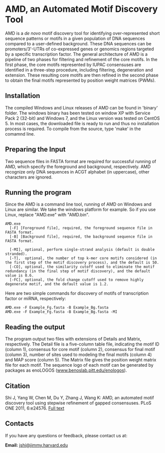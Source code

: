 # AMD, an Automated Motif Discovery Tool

AMD is a _de novo_ motif discovery tool for identifying over-represented short sequence patterns or motifs in a given population of DNA sequences compared to a user-defined background. These DNA sequences can be promoters/3'-UTRs of co-expressed genes or genomics regions targeted by a specific transcription factor. The general architecture of AMD is a pipeline of two phases for filtering and refinement of the core motifs. In the first phase, the core motifs represented by IUPAC consensuses are identified in a three-step procedure, including filtering, degeneration and extension. These resulting core motifs are then refined in the second phase to obtain the final motifs represented by position weight matrices (PWMs).

## Installation
The compiled Windows and Linux releases of AMD can be found in 'binary' folder. The windows binary has been tested on window XP with Service Pack 2 (32-bit) and Windows 7, and the Linux version was tested on CentOS 5. In most cases, the downloaded file is ready to run and thus no installation process is required. To compile from the source, type 'make' in the comamnd line.

## Preparing the Input
Two sequence files in FASTA format are required for successful running of AMD, which specify the foreground and background, respectively. AMD recognize only DNA sequences in ACGT alphabet (in uppercase), other characters are ignored.

## Running the program
Since the AMD is a command line tool, running of AMD on Windows and Linux are similar. We take the windows platform for example. So if you use Linux, replace  "AMD.exe" with "AMD.bin".
```
AMD.exe
  [-F] [Foreground file], required, the foreground sequence file in FASTA format.
  [-B] [Background file], required, the background sequence file in FASTA format.
	
  [-MI], optional, perform single-strand analysis (default is double stranded).
  [-T],  optional, the number of top k-mer core motifs considered (in the first step of the motif discovery process), and the default is 50. 
  [-CO], optional, the similarity cutoff used to eliminate the motif redundancy (in the final step of motif discovery), and the default value is 0.6. 
  [-FC], optional, the fold change cutoff used to remove highly degenerate motif, and the default value is 1.2.
```

Here are two simple commands for discovery of motifs of transcription factor or miRNA, respectively:

```
AMD.exe -F Example_Fg.fasta -B Example_Bg.fasta
AMD.exe -F Example_Fg.fasta -B Example_Bg.fasta -MI
```
## Reading the output
The program output two files with extensions of Details and Matrix, respectively. 
The Detail file is a five-column table file, indicating the motif ID (column 1), consensus for core motif (column 2), consensus for final motif (column 3), number of sites used to modeling the final motifs (column 4) and MAP score (column 5). The Matrix file gives the position weight matrix file for each motif. The sequence logo of each motif can be generated by packages as enoLOGOS (www.benoslab.pitt.edu/enologos).

## Citation
Shi J, Yang W, Chen M, Du Y, Zhang J, Wang K: AMD, an automated motif discovery tool using stepwise refinement of gapped consensuses. PLoS ONE 2011, 6:e24576. [Full text](http://journals.plos.org/plosone/article?id=10.1371/journal.pone.0024576)

## Contacts
If you have any questions or feedback, please contact us at:

**Email:** <jshi@jimmy.harvard.edu>
